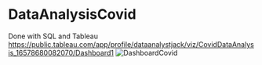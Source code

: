 # DataAnalysisCovid
Done with SQL and Tableau
https://public.tableau.com/app/profile/dataanalystjack/viz/CovidDataAnalysis_16578680082070/Dashboard1
![DashboardCovid](https://user-images.githubusercontent.com/76429727/179170013-8f564990-f7dc-48ac-9a24-3b72a3da3d88.png)

